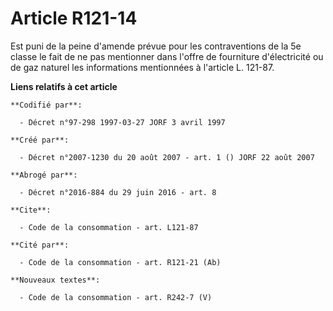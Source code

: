 # Article R121-14

Est puni de la peine d'amende prévue pour les contraventions de la 5e classe le fait de ne pas mentionner dans l'offre de
fourniture d'électricité ou de gaz naturel les informations mentionnées à l'article L. 121-87.

**Liens relatifs à cet article**

	**Codifié par**:

	  - Décret n°97-298 1997-03-27 JORF 3 avril 1997

	**Créé par**:

	  - Décret n°2007-1230 du 20 août 2007 - art. 1 () JORF 22 août 2007

	**Abrogé par**:

	  - Décret n°2016-884 du 29 juin 2016 - art. 8

	**Cite**:

	  - Code de la consommation - art. L121-87

	**Cité par**:

	  - Code de la consommation - art. R121-21 (Ab)

	**Nouveaux textes**:

	  - Code de la consommation - art. R242-7 (V)
